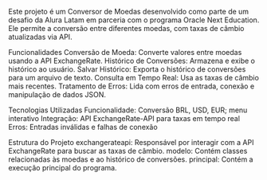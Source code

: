 Este projeto é um Conversor de Moedas desenvolvido como parte de um desafio da Alura Latam em parceria com o programa Oracle Next Education. Ele permite a conversão entre diferentes moedas, com taxas de câmbio atualizadas via API.

Funcionalidades
Conversão de Moeda: Converte valores entre moedas usando a API ExchangeRate.
Histórico de Conversões: Armazena e exibe o histórico ao usuário.
Salvar Histórico: Exporta o histórico de conversões para um arquivo de texto.
Consulta em Tempo Real: Usa as taxas de câmbio mais recentes.
Tratamento de Erros: Lida com erros de entrada, conexão e manipulação de dados JSON.

Tecnologias Utilizadas
Funcionalidade: Conversão BRL, USD, EUR; menu interativo
Integração: API ExchangeRate-API para taxas em tempo real
Erros: Entradas inválidas e falhas de conexão

Estrutura do Projeto
exchangerateapi: Responsável por interagir com a API ExchangeRate para buscar as taxas de câmbio.
modelo: Contém classes relacionadas às moedas e ao histórico de conversões.
principal: Contém a execução principal do programa.